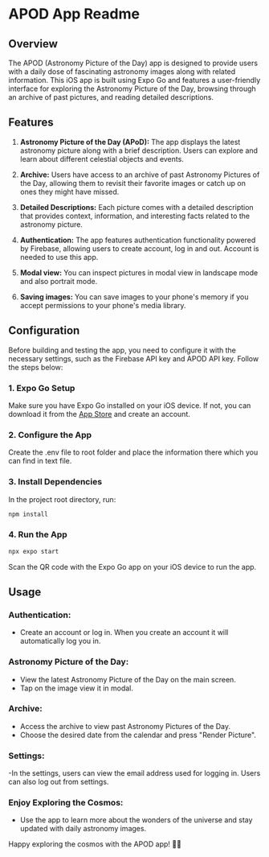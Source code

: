 # APOD App Readme

## Overview

The APOD (Astronomy Picture of the Day) app is designed to provide users with a daily dose of fascinating astronomy images along with related information. This iOS app is built using Expo Go and features a user-friendly interface for exploring the Astronomy Picture of the Day, browsing through an archive of past pictures, and reading detailed descriptions.

## Features

1. **Astronomy Picture of the Day (APoD):** The app displays the latest astronomy picture along with a brief description. Users can explore and learn about different celestial objects and events.

2. **Archive:** Users have access to an archive of past Astronomy Pictures of the Day, allowing them to revisit their favorite images or catch up on ones they might have missed.

3. **Detailed Descriptions:** Each picture comes with a detailed description that provides context, information, and interesting facts related to the astronomy picture.

4. **Authentication:** The app features authentication functionality powered by Firebase, allowing users to create account, log in and out. Account is needed to use this app.
   
5. **Modal view:** You can inspect pictures in modal view in landscape mode and also portrait mode.
   
6. **Saving images:** You can save images to your phone's memory if you accept permissions to your phone's media library.

## Configuration

Before building and testing the app, you need to configure it with the necessary settings, such as the Firebase API key and APOD API key. Follow the steps below:

### 1. Expo Go Setup

Make sure you have Expo Go installed on your iOS device. If not, you can download it from the [App Store](https://apps.apple.com/us/app/expo-go/id982107779) and create an account.


### 2. Configure the App

Create the .env file to root folder and place the information there which you can find in text file.

### 3. Install Dependencies

In the project root directory, run:

```bash
npm install
```

### 4. Run the App

```bash
npx expo start
```

Scan the QR code with the Expo Go app on your iOS device to run the app.

## Usage

### Authentication:

- Create an account or log in. When you create an account it will automatically log you in. 

### Astronomy Picture of the Day:

- View the latest Astronomy Picture of the Day on the main screen.
- Tap on the image view it in modal.

### Archive:

- Access the archive to view past Astronomy Pictures of the Day.
- Choose the desired date from the calendar and press "Render Picture".

### Settings: 

-In the settings, users can view the email address used for logging in. Users can also log out from settings.

### Enjoy Exploring the Cosmos:

- Use the app to learn more about the wonders of the universe and stay updated with daily astronomy images.

Happy exploring the cosmos with the APOD app! 🌌🚀

